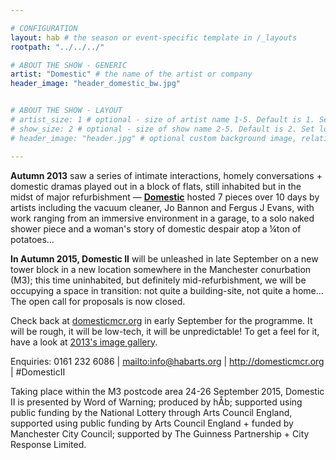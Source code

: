 ```yaml
---

# CONFIGURATION
layout: hab # the season or event-specific template in /_layouts
rootpath: "../../../"

# ABOUT THE SHOW - GENERIC
artist: "Domestic" # the name of the artist or company
header_image: "header_domestic_bw.jpg"   


# ABOUT THE SHOW - LAYOUT
# artist_size: 1 # optional - size of artist name 1-5. Default is 1. Set longer names to lower values
# show_size: 2 # optional - size of show name 2-5. Default is 2. Set longer names to lower values
# header_image: "header.jpg" # optional custom background image, relative to current page

---
```

**Autumn 2013** saw a series of intimate interactions, homely conversations + domestic dramas played out in a block of flats, still inhabited but in the midst of major refurbishment — [**Domestic**](/archive/2013-domestic) hosted 7 pieces over 10 days by artists including the vacuum cleaner, Jo Bannon and Fergus J Evans, with work ranging from an immersive environment in a garage, to a solo naked shower piece and a woman's story of domestic despair atop a ¼ton of potatoes…       
        
**In Autumn 2015, Domestic II** will be unleashed in late September on a new tower block in a new location somewhere in the Manchester conurbation (M3); this time uninhabited, but definitely mid-refurbishment, we will be occupying a space in transition: not quite a building-site, not quite a home… The open call for proposals is now closed.             
                
Check back at [domesticmcr.org](http://www.domesticmcr.org) in early September for the programme. It will be rough, it will be low-tech, it will be unpredictable! To get a feel for it, have a look at [2013's image gallery](/galleries/2013-domestic).         
                
Enquiries: 0161 232 6086 | <mailto:info@habarts.org> | <http://domesticmcr.org> | #DomesticII           
        
Taking place within the M3 postcode area 24-26 September 2015, Domestic II is presented by Word of Warning; produced by hÅb; supported using public funding by the National Lottery through Arts Council England, supported using public funding by Arts Council England + funded by Manchester City Council; supported by The Guinness Partnership + City Response Limited.

